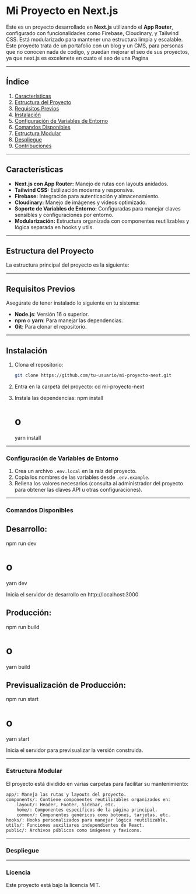 # Mi Proyecto en Next.js

Este es un proyecto desarrollado en **Next.js** utilizando el **App Router**, configurado con funcionalidades como Firebase, Cloudinary, y Tailwind CSS. Está modularizado para mantener una estructura limpia y escalable. Este proyecto trata de un portafolio con un blog y un CMS, para personas que no conocen nada de codigo, y puedan mejorar el seo de sus proyectos, ya que next.js es excelenete en cuato el seo de una Pagina

---

## **Índice**
1. [Características](#características)
2. [Estructura del Proyecto](#estructura-del-proyecto)
3. [Requisitos Previos](#requisitos-previos)
4. [Instalación](#instalación)
5. [Configuración de Variables de Entorno](#configuración-de-variables-de-entorno)
6. [Comandos Disponibles](#comandos-disponibles)
7. [Estructura Modular](#estructura-modular)
8. [Despliegue](#despliegue)
9. [Contribuciones](#contribuciones)

---

## **Características**
- **Next.js con App Router:** Manejo de rutas con layouts anidados.
- **Tailwind CSS:** Estilización moderna y responsiva.
- **Firebase:** Integración para autenticación y almacenamiento.
- **Cloudinary:** Manejo de imágenes y videos optimizado.
- **Soporte de Variables de Entorno:** Configuradas para manejar claves sensibles y configuraciones por entorno.
- **Modularización:** Estructura organizada con componentes reutilizables y lógica separada en hooks y utils.

---

## **Estructura del Proyecto**
La estructura principal del proyecto es la siguiente:













---

## **Requisitos Previos**
Asegúrate de tener instalado lo siguiente en tu sistema:
- **Node.js**: Versión 16 o superior.
- **npm** o **yarn**: Para manejar las dependencias.
- **Git**: Para clonar el repositorio.

---

## **Instalación**
1. Clona el repositorio:
   ```bash
   git clone https://github.com/tu-usuario/mi-proyecto-next.git


2. Entra en la carpeta del proyecto:
    cd mi-proyecto-next


3. Instala las dependencias:
    npm install
    # o
    yarn install

---

### Configuración de Variables de Entorno
1. Crea un archivo `.env.local` en la raíz del proyecto.
2. Copia los nombres de las variables desde `.env.example`.
3. Rellena los valores necesarios (consulta al administrador del proyecto para obtener las claves API u otras configuraciones).

---

### Comandos Disponibles
## Desarrollo:
npm run dev
# o
yarn dev

Inicia el servidor de desarrollo en http://localhost:3000

## Producción:
npm run build
# o
yarn build

## Previsualización de Producción:
npm run start
# o
yarn start

Inicia el servidor para previsualizar la versión construida.

---

### Estructura Modular
El proyecto está dividido en varias carpetas para facilitar su mantenimiento:

    app/: Maneja las rutas y layouts del proyecto.
    components/: Contiene componentes reutilizables organizados en:
        layout/: Header, Footer, Sidebar, etc.
        home/: Componentes específicos de la página principal.
        common/: Componentes genéricos como botones, tarjetas, etc.
    hooks/: Hooks personalizados para manejar lógica reutilizable.
    utils/: Funciones auxiliares independientes de React.
    public/: Archivos públicos como imágenes y favicons.

---

### Despliegue

---

### Licencia

Este proyecto está bajo la licencia MIT.